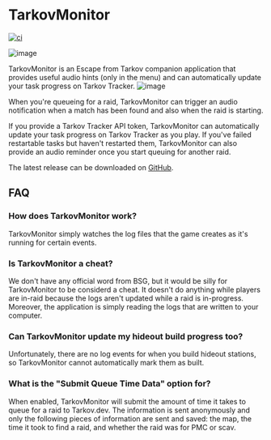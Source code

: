 # TarkovMonitor

[![ci](https://github.com/the-hideout/TarkovMonitor/actions/workflows/ci.yml/badge.svg)](https://github.com/the-hideout/TarkovMonitor/actions/workflows/ci.yml)

![image](https://github.com/the-hideout/TarkovMonitor/assets/35779878/4ad45574-4316-4145-870f-d8d9a5e6b067)

TarkovMonitor is an Escape from Tarkov companion application that provides useful audio hints (only in the menu) and can automatically update your task progress on Tarkov Tracker.
![image](https://github.com/the-hideout/TarkovMonitor/assets/35779878/b180c48b-a76a-4db1-bf60-6e865201565b)

When you're queueing for a raid, TarkovMonitor can trigger an audio notification when a match has been found and also when the raid is starting.

If you provide a Tarkov Tracker API token, TarkovMonitor can automatically update your task progress on Tarkov Tracker as you play. If you've failed restartable tasks but haven't restarted them, TarkovMonitor can also provide an audio reminder once you start queuing for another raid.

The latest release can be downloaded on [GitHub](https://github.com/the-hideout/TarkovMonitor/releases/latest).

## FAQ

### How does TarkovMonitor work?

TarkovMonitor simply watches the log files that the game creates as it's running for certain events.

### Is TarkovMonitor a cheat?

We don't have any official word from BSG, but it would be silly for TarkovMonitor to be considerd a cheat. It doesn't do anything while players are in-raid because the logs aren't updated while a raid is in-progress. Moreover, the application is simply reading the logs that are written to your computer.

### Can TarkovMonitor update my hideout build progress too?

Unfortunately, there are no log events for when you build hideout stations, so TarkovMonitor cannot automatically mark them as built.

### What is the "Submit Queue Time Data" option for?

When enabled, TarkovMonitor will submit the amount of time it takes to queue for a raid to Tarkov.dev. The information is sent anonymously and only the following pieces of information are sent and saved: the map, the time it took to find a raid, and whether the raid was for PMC or scav.
